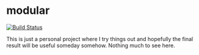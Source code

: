 # modular

[![Build Status](https://travis-ci.org/andypyrope/modular.svg?branch=master)](https://travis-ci.org/andypyrope/modular)

This is just a personal project where I try things out and hopefully the final result will be useful someday somehow. Nothing much to see here.